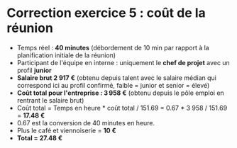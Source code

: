 # Correction exercice 5 : coût de la réunion

- Temps réel : **40 minutes** (débordement de 10 min par rapport à la planification initiale de la réunion)
- Participant de l'équipe en interne : uniquement le **chef de projet** avec un profil **junior** 
- **Salaire brut 2 917 €** (obtenu depuis talent avec le salaire médian qui correspond ici au profil confirmé, faible = junior et senior = élevé)
- **Coût total pour l'entreprise : 3 958 €** (obtenu depuis le pôle emploi en rentrant le salaire brut)
- Coût total = Temps en heure * coût total / 151.69 = 0.67 * 3 958 / 151.69 = **17.48 €**
- 0.67 est la conversion de 40 minutes en heure.
- Plus le café et viennoiserie = **10 €**
- **Total = 27.48 €**
